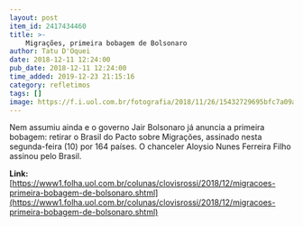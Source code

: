```yaml
---
layout: post
item_id: 2417434460
title: >-
    Migrações, primeira bobagem de Bolsonaro
author: Tatu D'Oquei
date: 2018-12-11 12:24:00
pub_date: 2018-12-11 12:24:00
time_added: 2019-12-23 21:15:16
category: refletimos
tags: []
image: https://f.i.uol.com.br/fotografia/2018/11/26/15432729695bfc7a09a1fa9_1543272969_3x2_rt.jpg
---
```


Nem assumiu ainda e o governo Jair Bolsonaro já anuncia a primeira bobagem: retirar o Brasil do Pacto sobre Migrações, assinado nesta segunda-feira (10) por 164 países. O chanceler Aloysio Nunes Ferreira Filho assinou pelo Brasil.

**Link:** [https://www1.folha.uol.com.br/colunas/clovisrossi/2018/12/migracoes-primeira-bobagem-de-bolsonaro.shtml](https://www1.folha.uol.com.br/colunas/clovisrossi/2018/12/migracoes-primeira-bobagem-de-bolsonaro.shtml)

